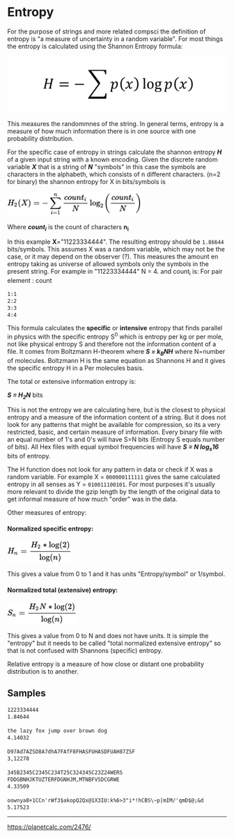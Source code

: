 # Entropy

For the purpose of strings and more related compsci the definition of
entropy is "a measure of uncertainty in a random variable". For most
things the entropy is calculated using the Shannon Entropy formula:

![](./general_shannon.jpg)

This measures the randommnes of the string. In general terms, entropy is
a measure of how much information there is in one source with one
probability distribution.



For the specific case of entropy in strings calculate the shannon entropy
<b><i>H</i></b> of a given input string with a known encoding.
Given the discrete random variable <b><i>X</i></b> that is a string of
<b><i>N</i></b> "symbols" in this case the symbols are characters in the
alphabeth, which consists of n different characters. (n=2 for binary) the
shannon entropy for X in bits/symbols is

![](./shannon_equation.png)

Where **<i>count<sub>i</sub></i>** is the count of characters **n<sub>i</sub>**

In this example **X**="11223334444". The resulting entropy should be `1.86644`
bits/symbols. This assumes X was a random variable, which may not be the case,
or it may depend on the observer (?). This measures the amount en entropy
taking as universe of allowed symbols only the symbols in the present string.
For example in "11223334444" N = 4. and count<sub>i</sub> is:
For pair element : count
```
1:1
2:2
3:3
4:4
```

This formula calculates the __specific__ or __intensive__ entropy that finds
parallel in physics with the specific entropy S<sup>0</sup> which is entropy
per kg or per mole, not like physical entropy S and therefore not the information
content of a file. It comes from Boltzmann H-theorem where <b><i>S = k<sub>B</sub>NH</i></b>
where N=number of molecules. Boltzmann H is the same equation as Shannons H and
it gives the specific entropy H in a Per molecules basis.

The total or extensive information entropy is:

<b><i>S = H<sub>2</sub>N</i></b> bits

This is not the entropy we are calculating here, but is the closest to physical
entropy and a measure of the information content of a string. But it does not
look for any patterns that might be available for compression, so its a very
restricted, basic, and certain measure of information. Every binary file with
an equal number of 1's and 0's will have S=N bits (Entropy S equals number of bits).
All Hex files with equal symbol frequencies will have <b><i>S = N log<sub>s</sub>16</i></b>
bits of entropy.

The H function does not look for any pattern in data or check if X was a random
variable. For example X = `000000111111` gives the same calculated entropy in
all senses as Y = `010011100101`. For most purposes it's usually more relevant
to divide the gzip length by the length of the original data to get informal
measure of how much "order" was in the data.

Other measures of entropy:

#### Normalized specific entropy:

![](normalizes_specific_entropy.png)

This gives a value from 0 to 1 and it has units "Entropy/symbol" or 1/symbol.

#### Normalized total (extensive) entropy:
![](normalizes_specific_entropy_extensive.png)


This gives a value from 0 to N and does not have units. It is simple the "entropy"
but it needs to be called "total normalized extensive entropy" so that is not
confused with Shannons (specific) entropy.



Relative entropy is a measure of how close or distant one probability
distribution is to another.

## Samples
```
1223334444
1.84644

the lazy fox jump over brown dog
4.14032

D97Ad7AZSD8A7dhA7FAfF8FHASFUHASDFUAH87ZSF
3,12278

345B2345C2345C234T25C324345C23Z24WERS FDDGBNHJKTUZTERFDGNHJM,MTNBFVSDCGRWE
4.33509

oownya8+1CCn'rWf3$akopQ2Qx@1X3IU:k%6>3"i*!hCBS\~p|mIM/'qmD$@;&d
5.17523
```


 - - -
https://planetcalc.com/2476/
